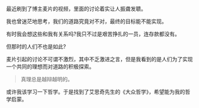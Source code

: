 最近刷到了博主麦片的视频，里面的讨论着实让人振聋发聩。

我也曾迷茫地思考，我们的道路究竟对不对，最终的目标能不能实现。

有时我会想这些和我有关系吗?我只不过是艰苦挣扎的一员，连存款都没有。

但那时的人们不也是如此?

麦片引起的讨论不可谓不激烈，其中不乏激进之言，但是我看到的是人们为了实现一个共同的理想而对道路的积极探索。

> 真理总是越辩越明的。

或许我该学习一下哲学。于是找到了艾思奇先生的《大众哲学》，希望能为我的哲学启蒙。


